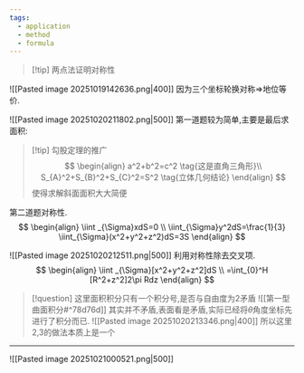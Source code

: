 ```yaml
---
tags:
  - application
  - method
  - formula
---
```

>[!tip] 两点法证明对称性

![[Pasted image 20251019142636.png|400]]
因为三个坐标轮换对称=>地位等价.

![[Pasted image 20251020211802.png|500]]
第一道题较为简单,主要是最后求面积:
>[!tip] 勾股定理的推广
>$$
>\begin{align}
> a^2+b^2=c^2 \tag{这是直角三角形}\\
> S_{A}^2+S_{B}^2+S_{C}^2=S^2 \tag{立体几何结论}
\end{align}
>$$
>使得求解斜面面积大大简便

第二道题对称性.
$$
\begin{align}
\iint _{\Sigma}xdS=0 \\
\iint_{\Sigma}y^2dS=\frac{1}{3} \iint_{\Sigma}(x^2+y^2+z^2)dS=3S
\end{align}
$$


![[Pasted image 20251020212511.png|500]]
利用对称性除去交叉项.
$$
\begin{align}
\iint _{\Sigma}[x^2+y^2+z^2]dS \\
=\int_{0}^H [R^2+z^2]2\pi Rdz
\end{align}
$$
>[!question] 这里面积积分只有一个积分号,是否与自由度为2矛盾
>![[第一型曲面积分#^78d76d]]
>其实并不矛盾,表面看是矛盾,实际已经将$\theta$角度坐标先进行了积分而已.
>![[Pasted image 20251020213346.png|400]]
>所以这里2,3的做法本质上是一个

---
![[Pasted image 20251021000521.png|500]]




